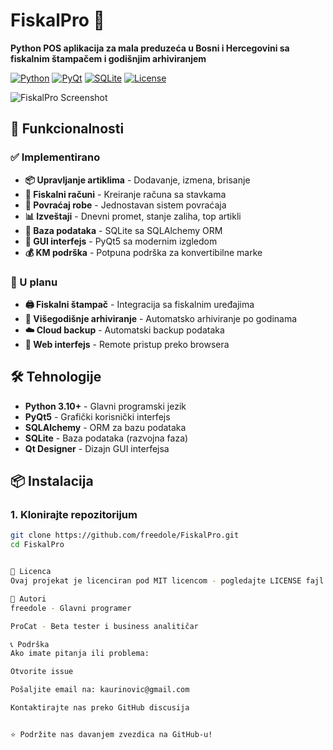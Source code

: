 # FiskalPro 🧾

**Python POS aplikacija za mala preduzeća u Bosni i Hercegovini sa fiskalnim štampačem i godišnjim arhiviranjem**

[![Python](https://img.shields.io/badge/Python-3.10%2B-blue)](https://python.org)
[![PyQt](https://img.shields.io/badge/PyQt-5.15-green)](https://riverbankcomputing.com/software/pyqt)
[![SQLite](https://img.shields.io/badge/SQLite-3.37-lightgrey)](https://sqlite.org)
[![License](https://img.shields.io/badge/License-MIT-yellow)](LICENSE)

![FiskalPro Screenshot](https://via.placeholder.com/800x400.png?text=FiskalPro+POS+Sistem)

## 🚀 Funkcionalnosti

### ✅ Implementirano
- **📦 Upravljanje artiklima** - Dodavanje, izmena, brisanje
- **🧾 Fiskalni računi** - Kreiranje računa sa stavkama
- **🔄 Povraćaj robe** - Jednostavan sistem povraćaja
- **📊 Izveštaji** - Dnevni promet, stanje zaliha, top artikli
- **💾 Baza podataka** - SQLite sa SQLAlchemy ORM
- **🎨 GUI interfejs** - PyQt5 sa modernim izgledom
- **💰 KM podrška** - Potpuna podrška za konvertibilne marke

### 🚧 U planu
- **🖨️ Fiskalni štampač** - Integracija sa fiskalnim uređajima
- **📆 Višegodišnje arhiviranje** - Automatsko arhiviranje po godinama
- **☁️ Cloud backup** - Automatski backup podataka
- **📱 Web interfejs** - Remote pristup preko browsera

## 🛠 Tehnologije

- **Python 3.10+** - Glavni programski jezik
- **PyQt5** - Grafički korisnički interfejs
- **SQLAlchemy** - ORM za bazu podataka
- **SQLite** - Baza podataka (razvojna faza)
- **Qt Designer** - Dizajn GUI interfejsa

## 📦 Instalacija

### 1. Klonirajte repozitorijum
```bash
git clone https://github.com/freedole/FiskalPro.git
cd FiskalPro


📄 Licenca
Ovaj projekat je licenciran pod MIT licencom - pogledajte LICENSE fajl za detalje.

👥 Autori
freedole - Glavni programer

ProCat - Beta tester i business analitičar

📞 Podrška
Ako imate pitanja ili problema:

Otvorite issue

Pošaljite email na: kaurinovic@gmail.com

Kontaktirajte nas preko GitHub discusija


⭐ Podržite nas davanjem zvezdica na GitHub-u!
